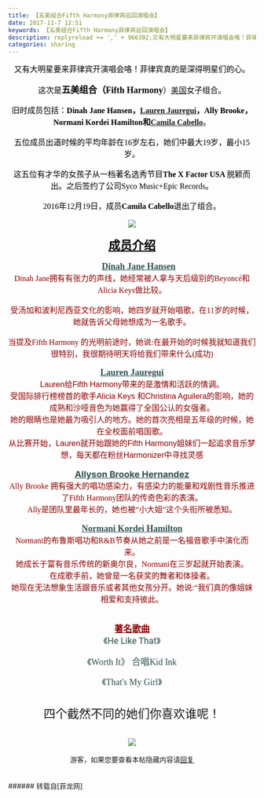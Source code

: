 ```yaml
---
title: 【五美组合Fifth Harmony菲律宾巡回演唱会】
date: 2017-11-7 12:51
keywords: 【五美组合Fifth Harmony菲律宾巡回演唱会】
description: replyreload += ',' + 966392;又有大明星要来菲律宾开演唱会咯！菲律宾真的是深得明星们的心。这次是五美组合（Fifth Harmony）美国女子组合。旧时成员包括：Dinah Jane Hansen，Lauren Jauregui，Ally Brooke，Normani Kordei Hamilton和Camila Cabello。五位成员出道时候的平均年龄在16岁左右，她们中最大19岁，最小15岁。这五位有才华的女孩子从一档著名选秀节目The X Factor USA 脱颖而出。之后签约了公司Syco Music+Epic Records。2016年12月19日，成员Camila Cabello退出了组合。 成员介绍      Dinah Jane HansenDinah Jane拥有有张力的声线，她经常被人拿与天后级别的Beyoncé和Alicia Keys做比较。受汤加和波利尼西亚文化的影响，她四岁就开始唱歌，在11岁的时候，她就告诉父母她想成为一名歌手。当提及Fifth Harmony 的光明前途时，她说:在最开始的时候我就知道我们很特别，我很期待明天将给我们带来什么(成功)Lauren JaureguiLauren给Fifth Harmony带来的是激情和活跃的情调。受国际排行榜榜首的歌手Alicia Keys 和Christina Aguilera的影响，她的成熟和沙哑音色为她赢得了全国公认的女强者。她的眼睛也是她最为吸引人的地方。她的首次亮相是五年级的时候，她在全校面前唱国歌。从比赛开始，Lauren就开始跟她的Fifth Harmony姐妹们一起追求音乐梦想，每天都在粉丝Harmonizer中寻找灵感Allyson Brooke HernandezAlly Brooke 拥有强大的唱功感染力，有感染力的能量和戏剧性音乐推进了Fifth Harmony团队的传奇色彩的表演。Ally是团队里最年长的，她也被“小大姐”这个头衔所被悉知。Normani Kordei HamiltonNormani的布鲁斯唱功和R&B节奏从她之前是一名福音歌手中演化而 来。她成长于富有音乐传统的新奥尔良，Normani在三岁起就开始表演。在成歌手前，她曾是一名获奖的舞者和体操者。她现在无法想象生活跟音乐或者其他女孩分开。她说:“我们真的像姐妹相爱和支持彼此。著名歌曲《He Like That》$('flv_fc8').innerHTML=(mobileplayer() ? "<iframe height='375' width='500' src='http://www.youtube.com/embed/lCmJC8y3Epk' frameborder=0 allowfullscreen></iframe>" : AC_FL_RunContent('width', '500', 'height', '375', 'allowNetworking', 'internal', 'allowScriptAccess', 'never', 'src', 'http://www.youtube.com/v/lCmJC8y3Epk&hl=zh_CN&fs=1', 'quality', 'high', 'bgcolor', '#ffffff', 'wmode', 'transparent', 'allowfullscreen', 'true'));《Worth It》 合唱Kid Ink$('flv_eg5').innerHTML=(mobileplayer() ? "<iframe height='375' width='500' src='http://www.youtube.com/embed/YBHQbu5rbdQ' frameborder=0 allowfullscreen></iframe>" : AC_FL_RunContent('width', '500', 'height', '375', 'allowNetworking', 'internal', 'allowScriptAccess', 'never', 'src', 'http://www.youtube.com/v/YBHQbu5rbdQ&hl=zh_CN&fs=1', 'quality', 'high', 'bgcolor', '#ffffff', 'wmode', 'transparent', 'allowfullscreen', 'true'));《That's My Girl》$('flv_y4x').innerHTML=(mobileplayer() ? "<iframe height='375' width='500' src='http://www.youtube.com/embed/sY3rIlrTTh8' frameborder=0 allowfullscreen></iframe>" : AC_FL_RunContent('width', '500', 'height', '375', 'allowNetworking', 'internal', 'allowScriptAccess', 'never', 'src', 'http://www.youtube.com/v/sY3rIlrTTh8&hl=zh_CN&fs=1', 'quality', 'high', 'bgcolor', '#ffffff', 'wmode', 'transparent', 'allowfullscreen', 'true'));四个截然不同的她们你喜欢谁呢！游客，如果您要查看本帖隐藏内容请回复
categories: sharing
---
```

<td class="t_f" id="postmessage_966392">

<script type="8fb5ed7387a70c9bc55171dd-text/javascript">replyreload += ',' + 966392;</script><div align="center"><font size="3"><font color="#000000">又有大明星要来菲律宾开演唱会咯！菲律宾真的是深得明星们的心。</font></font></div><br/>
<div align="center"><font face="Tahoma"><font size="3"><font color="#000000">这次是</font></font></font><font face="Tahoma"><font size="4"><font color="#000000"><strong>五美组合（Fifth Harmony</strong></font></font></font><font face="Tahoma"><font size="3"><font color="#000000">）<a href="https://baike.baidu.com/item/%E7%BE%8E%E5%9B%BD/125486" target="_blank">美国</a>女子组合。</font></font></font></div><br/>
<div align="center"><font face="Tahoma"><font size="3"><font color="#000000">旧时成员包括：<strong>Dinah Jane Hansen，</strong><strong><a href="https://baike.baidu.com/item/Lauren%20Jauregui" target="_blank">Lauren Jauregui</a>，Ally Brooke，Normani Kordei Hamilton和<a href="https://baike.baidu.com/item/Camila%20Cabello" target="_blank">Camila Cabello</a></strong>。</font></font></font></div><br/>
<div align="center"><font face="Tahoma"><font size="3"><font color="#000000">五位成员出道时候的平均年龄在16岁左右，她们中最大19岁，最小15岁。</font></font></font></div><br/>
<div align="center"><font face="Tahoma"><font size="3"><font color="#000000">这五位有才华的女孩子从一档著名选秀节目<strong>The X Factor USA </strong>脱颖而出。之后签约了公司Syco Music+Epic Records。</font></font></font></div><br/>
<div align="center"><font face="Tahoma"><font size="3"><font color="#000000">2016年12月19日，成员<strong>Camila Cabello</strong>退出了组合。</font></font></font></div><br/>
<div align="center">

<img aid="669420" data-cf-modified-8fb5ed7387a70c9bc55171dd-="" file="data/attachment/forum/201711/07/121839p6h9riyjrvh3i0wi.jpg.thumb.jpg" id="aimg_669420" inpost="1" onclick="" onmouseover="" src="http://www.flw.ph/data/attachment/forum/201711/07/121839p6h9riyjrvh3i0wi.jpg" style="cursor:pointer" zoomfile="data/attachment/forum/201711/07/121839p6h9riyjrvh3i0wi.jpg"/>


</div><br/>
<div align="center"><font size="5"><font color="#000000"><u><strong> 成员介绍</strong></u></font></font></div><br/>
<div align="center"><strong><font face="Tahoma"><font color="#333333"><font style="font-size:18px">  </font></font><font size="4"><font color="#8b0000">  </font></font><font size="4"><font color="#2f4f4f">  <u>Dinah Jane Hansen</u></font></font></font></strong></div><div align="center"><img alt="" border="0" class="zoom" data-cf-modified-8fb5ed7387a70c9bc55171dd-="" file="https://gss2.bdstatic.com/-fo3dSag_xI4khGkpoWK1HF6hhy/baike/s%3D220/sign=9d2b8cf6fa1fbe09185ec4165b620c30/0df431adcbef7609add62a1f26dda3cc7dd99e55.jpg" id="aimg_v2k8K" lazyloadthumb="1" onclick="" onmouseover="" src="https://gss2.bdstatic.com/-fo3dSag_xI4khGkpoWK1HF6hhy/baike/s%3D220/sign=9d2b8cf6fa1fbe09185ec4165b620c30/0df431adcbef7609add62a1f26dda3cc7dd99e55.jpg"/><br/>
<div align="center"><font face="Tahoma"><font size="3"><font color="#8b0000">Dinah Jane拥有有张力的声线，她经常被人拿与天后级别的Beyoncé和Alicia Keys做比较。</font></font></font></div><br/>
<div align="center"><font face="Tahoma"><font size="3"><font color="#8b0000">受汤加和波利尼西亚文化的影响，她四岁就开始唱歌，在11岁的时候，她就告诉父母她想成为一名歌手。</font></font></font></div><br/>
<div align="center"><font face="Tahoma"><font size="3"><font color="#8b0000">当提及Fifth Harmony 的光明前途时，她说:在最开始的时候我就知道我们很特别，我很期待明天将给我们带来什么(成功)</font></font></font></div><br/>
<div align="center"><img alt="" border="0" class="zoom" data-cf-modified-8fb5ed7387a70c9bc55171dd-="" file="static/image/hrline/line7.png" id="aimg_XDomH" lazyloadthumb="1" onclick="" onmouseover="" src="http://www.flw.ph/static/image/hrline/line7.png"/></div><div align="center"><strong><font face="Tahoma"><font size="4"><font color="#2f4f4f"><u>Lauren Jauregui</u></font></font></font></strong></div><div align="center"><font size="3"><font color="#8b0000"><img alt="" border="0" class="zoom" data-cf-modified-8fb5ed7387a70c9bc55171dd-="" file="https://gss3.bdstatic.com/7Po3dSag_xI4khGkpoWK1HF6hhy/baike/s%3D220/sign=95c374d183d4b31cf43c93b9b7d7276f/9922720e0cf3d7caa4e550e4fa1fbe096b63a915.jpg" id="aimg_htLzT" lazyloadthumb="1" onclick="" onmouseover="" src="https://gss3.bdstatic.com/7Po3dSag_xI4khGkpoWK1HF6hhy/baike/s%3D220/sign=95c374d183d4b31cf43c93b9b7d7276f/9922720e0cf3d7caa4e550e4fa1fbe096b63a915.jpg"/></font></font><br/>
<font size="3"><font color="#8b0000"><font face="arial, 宋体, sans-serif">Lauren给Fifth Harmony带来的是激情和活跃的情调。</font></font></font><br/>
<font size="3"><font color="#8b0000"><font face="arial, 宋体, sans-serif">受国际排行榜榜首的歌手</font><font face="arial, 宋体, sans-serif">Alicia Keys</font><font face="arial, 宋体, sans-serif"> 和</font><font face="arial, 宋体, sans-serif">Christina Aguilera</font><font face="arial, 宋体, sans-serif">的影响，她的成熟和沙哑音色为她赢得了全国公认的女强者。</font></font></font><br/>
<font size="3"><font color="#8b0000"><font face="arial, 宋体, sans-serif">她的眼睛也是她最为吸引人的地方。她的首次亮相是五年级的时候，她在全校面前唱国歌。</font></font></font><br/>
<font size="3"><font color="#8b0000"><font face="arial, 宋体, sans-serif">从比赛开始，Lauren就开始跟她的Fifth Harmony姐妹们一起追求音乐梦想，每天都在粉丝Harmonizer中寻找灵感</font></font></font></div><div align="center"><font face="arial, 宋体, sans-serif"><font size="3"><font color="#8b0000"><br/>
</font></font></font><img alt="" border="0" class="zoom" data-cf-modified-8fb5ed7387a70c9bc55171dd-="" file="static/image/hrline/line7.png" id="aimg_Mq12B" lazyloadthumb="1" onclick="" onmouseover="" src="http://www.flw.ph/static/image/hrline/line7.png"/><br/>
<strong><font size="4"><font color="#2f4f4f"><u>Allyson Brooke Hernandez</u></font></font></strong><br/>
<img alt="" border="0" class="zoom" data-cf-modified-8fb5ed7387a70c9bc55171dd-="" file="https://gss2.bdstatic.com/9fo3dSag_xI4khGkpoWK1HF6hhy/baike/s%3D220/sign=f3ffc0ac3dc79f3d8be1e3328aa0cdbc/d01373f082025aaf9ecdfb98fdedab64024f1ae1.jpg" id="aimg_P1XeN" lazyloadthumb="1" onclick="" onmouseover="" src="https://gss2.bdstatic.com/9fo3dSag_xI4khGkpoWK1HF6hhy/baike/s%3D220/sign=f3ffc0ac3dc79f3d8be1e3328aa0cdbc/d01373f082025aaf9ecdfb98fdedab64024f1ae1.jpg"/><br/>
<font face="Tahoma"><font size="3"><font color="#8b0000">Ally Brooke 拥有强大的唱功感染力，有感染力的能量和戏剧性音乐推进了Fifth Harmony团队的传奇色彩的表演。</font></font></font><br/>
<font face="Tahoma"><font size="3"><font color="#8b0000">Ally是团队里最年长的，她也被“小大姐”这个头衔所被悉知。</font></font></font></div><div align="center"><font face="Tahoma"><font size="3"><font color="#8b0000"><br/>
</font></font></font><img alt="" border="0" class="zoom" data-cf-modified-8fb5ed7387a70c9bc55171dd-="" file="static/image/hrline/line7.png" id="aimg_wL3tZ" lazyloadthumb="1" onclick="" onmouseover="" src="http://www.flw.ph/static/image/hrline/line7.png"/><br/>
<strong><font face="Tahoma"><font size="4"><font color="#2f4f4f"><u>Normani Kordei Hamilton</u></font></font></font></strong></div><div align="center"><img alt="" border="0" class="zoom" data-cf-modified-8fb5ed7387a70c9bc55171dd-="" file="https://gss2.bdstatic.com/9fo3dSag_xI4khGkpoWK1HF6hhy/baike/s%3D220/sign=194e33e8a01ea8d38e227306a70b30cf/0824ab18972bd4071f4e57ae7d899e510eb309d3.jpg" id="aimg_EPSY6" lazyloadthumb="1" onclick="" onmouseover="" src="https://gss2.bdstatic.com/9fo3dSag_xI4khGkpoWK1HF6hhy/baike/s%3D220/sign=194e33e8a01ea8d38e227306a70b30cf/0824ab18972bd4071f4e57ae7d899e510eb309d3.jpg"/><br/>
<font face="Tahoma"><font size="3"><font color="#8b0000">Normani的布鲁斯唱功和R&amp;B节奏从她之前是一名福音歌手中演化而 来。</font></font></font><br/>
<font face="Tahoma"><font size="3"><font color="#8b0000">她成长于富有音乐传统的新奥尔良，Normani在三岁起就开始表演。</font></font></font><br/>
<font face="Tahoma"><font size="3"><font color="#8b0000">在成歌手前，她曾是一名获奖的舞者和体操者。</font></font></font><br/>
<font face="Tahoma"><font size="3"><font color="#8b0000">她现在无法想象生活跟音乐或者其他女孩分开。她说:“我们真的像姐妹相爱和支持彼此。</font></font></font></div><div align="center"><font face="Tahoma"><font size="3"><font color="#8b0000"><br/>
</font></font></font><img alt="" border="0" class="zoom" data-cf-modified-8fb5ed7387a70c9bc55171dd-="" file="static/image/hrline/line7.png" id="aimg_itb5I" lazyloadthumb="1" onclick="" onmouseover="" src="http://www.flw.ph/static/image/hrline/line7.png"/><br/>
<br/>
<font size="4"><font color="#8b0000"><strong><u>著名歌曲</u></strong></font></font><br/>
<font size="4"><font color="#2f4f4f">《<font face="Roboto, Arial, sans-serif">He Like That</font>》</font></font><br/>
<span id="flv_fc8"></span><script reload="1" type="8fb5ed7387a70c9bc55171dd-text/javascript">$('flv_fc8').innerHTML=(mobileplayer() ? "<iframe height='375' width='500' src='http://www.youtube.com/embed/lCmJC8y3Epk' frameborder=0 allowfullscreen></iframe>" : AC_FL_RunContent('width', '500', 'height', '375', 'allowNetworking', 'internal', 'allowScriptAccess', 'never', 'src', 'http://www.youtube.com/v/lCmJC8y3Epk&hl=zh_CN&fs=1', 'quality', 'high', 'bgcolor', '#ffffff', 'wmode', 'transparent', 'allowfullscreen', 'true'));</script><br/>
<font color="#2f4f4f"><font face="Tahoma"><font size="4">《Worth It》</font></font><font face="Tahoma"><font size="4"> 合唱</font></font><font face="Tahoma"><font size="4">Kid Ink</font></font></font><br/>
<span id="flv_eg5"></span><script reload="1" type="8fb5ed7387a70c9bc55171dd-text/javascript">$('flv_eg5').innerHTML=(mobileplayer() ? "<iframe height='375' width='500' src='http://www.youtube.com/embed/YBHQbu5rbdQ' frameborder=0 allowfullscreen></iframe>" : AC_FL_RunContent('width', '500', 'height', '375', 'allowNetworking', 'internal', 'allowScriptAccess', 'never', 'src', 'http://www.youtube.com/v/YBHQbu5rbdQ&hl=zh_CN&fs=1', 'quality', 'high', 'bgcolor', '#ffffff', 'wmode', 'transparent', 'allowfullscreen', 'true'));</script><br/>
<font face="Tahoma"><font size="4"><font color="#2f4f4f">《That's My Girl》</font></font></font><br/>
<span id="flv_y4x"></span><script reload="1" type="8fb5ed7387a70c9bc55171dd-text/javascript">$('flv_y4x').innerHTML=(mobileplayer() ? "<iframe height='375' width='500' src='http://www.youtube.com/embed/sY3rIlrTTh8' frameborder=0 allowfullscreen></iframe>" : AC_FL_RunContent('width', '500', 'height', '375', 'allowNetworking', 'internal', 'allowScriptAccess', 'never', 'src', 'http://www.youtube.com/v/sY3rIlrTTh8&hl=zh_CN&fs=1', 'quality', 'high', 'bgcolor', '#ffffff', 'wmode', 'transparent', 'allowfullscreen', 'true'));</script><br/>
<br/>
<font size="5">四个截然不同的她们你喜欢谁呢！</font><br/>
</div><br/>
</div><br/>
<div align="center">

<img aid="669421" data-cf-modified-8fb5ed7387a70c9bc55171dd-="" file="data/attachment/forum/201711/07/121846e7tzz7fcoh2r27si.jpg.thumb.jpg" id="aimg_669421" inpost="1" onclick="" onmouseover="" src="http://www.flw.ph/data/attachment/forum/201711/07/121846e7tzz7fcoh2r27si.jpg" style="cursor:pointer" zoomfile="data/attachment/forum/201711/07/121846e7tzz7fcoh2r27si.jpg"/>


</div><br/>
<div align="center"><div class="locked">游客，如果您要查看本帖隐藏内容请<a data-cf-modified-8fb5ed7387a70c9bc55171dd-="" href="forum.php?mod=post&amp;action=reply&amp;fid=47&amp;tid=282369" onclick="if (!window.__cfRLUnblockHandlers) return false; showWindow('reply', this.href)">回复</a></div></div><br/>
<br/>
</td>
###### 转载自[菲龙网]